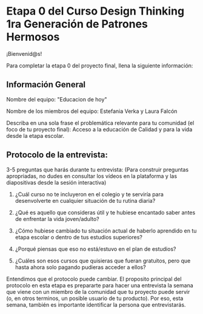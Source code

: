 # Etapa 0 del Curso Design Thinking 1ra Generación de Patrones Hermosos

¡Bienvenid@s!

Para completar la etapa 0 del proyecto final, llena la siguiente información:

## Información General

Nombre del equipo: "Educacion de hoy" 

Nombre de los miembros del equipo: Estefania Verka y Laura Falcón

Describa en una sola frase el problemática relevante para tu comunidad (el foco de tu proyecto final): Acceso a la educación de Calidad y para la vida desde la etapa escolar. 

## Protocolo de la entrevista:

3-5 preguntas que harás durante tu entrevista:
(Para construir preguntas apropriadas, no dudes en consultar los vídeos en la plataforma y las diapositivas desde la sesión interactiva)

1. ¿Cuál curso no te incluyeron en el colegio y te serviría para desenvolverte en cualquier situación de tu rutina diaria? 

2. ¿Qué es aquello que consideras útil y te hubiese encantado saber antes de enfrentar la vida joven/adulto? 

3. ¿Cómo hubiese cambiado tu situación actual de haberlo aprendido en tu etapa escolar o dentro de tus estudios superiores? 

4. ¿Porqué piensas que eso no está/estuvo en el plan de estudios?

5. ¿Cuáles son esos cursos que quisieras que fueran gratuitos, pero que hasta ahora solo pagando pudieras acceder a ellos? 

Entendimos que el protocolo puede cambiar. El proposito principal del protocolo en esta etapa es prepararte para hacer una entrevista la semana que viene con un miembro de la comunidad que tu proyecto puede servir (o, en otros terminos, un posible usuario de tu producto). Por eso, esta semana, también es importante identificar la persona que entrevistarás. 
